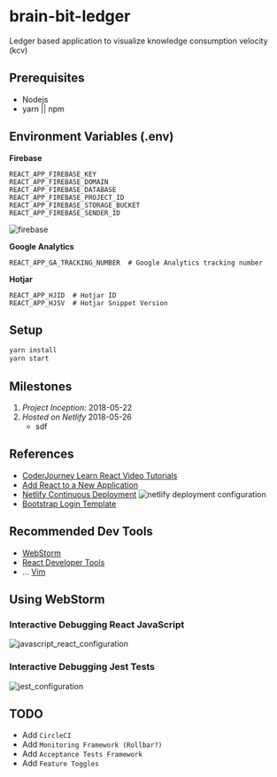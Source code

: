 # brain-bit-ledger
Ledger based application to visualize knowledge consumption velocity (kcv)

## Prerequisites
- Nodejs
- yarn || npm


## Environment Variables (.env)

**Firebase**
```
REACT_APP_FIREBASE_KEY
REACT_APP_FIREBASE_DOMAIN
REACT_APP_FIREBASE_DATABASE
REACT_APP_FIREBASE_PROJECT_ID
REACT_APP_FIREBASE_STORAGE_BUCKET
REACT_APP_FIREBASE_SENDER_ID
```
![firebase](https://image.ibb.co/maGOnS/image.png)


**Google Analytics**
```
REACT_APP_GA_TRACKING_NUMBER  # Google Analytics tracking number
```

**Hotjar**
```
REACT_APP_HJID  # Hotjar ID
REACT_APP_HJSV  # Hotjar Snippet Version
```


## Setup

```bash
yarn install
yarn start
```


## Milestones
01. *Project Inception:* 2018-05-22
02. *Hosted on Netlify* 2018-05-26
    - sdf

## References
- [CoderJourney Learn React Video Tutorials](https://www.youtube.com/playlist?list=PLbG4OyfwIxjFKJE_ZVZxsSt1ESc9S7kFb)
- [Add React to a New Application](https://reactjs.org/docs/add-react-to-a-new-app.html)
- [Netlify Continuous Deployment](https://www.netlify.com/docs/continuous-deployment/)
![netlify deployment configuration](https://image.ibb.co/iXWbVo/Screen_Shot_2018_05_26_at_3_46_04_PM.png)
- [Bootstrap Login Template](https://bootsnipp.com/snippets/dldxB)
## Recommended Dev Tools
- [WebStorm](https://www.jetbrains.com/webstorm/)
- [React Developer Tools](https://chrome.google.com/webstore/detail/react-developer-tools/fmkadmapgofadopljbjfkapdkoienihi?hl=en)
- ... [Vim](https://www.youtube.com/watch?v=dQw4w9WgXcQ)


## Using WebStorm
### Interactive Debugging React JavaScript
![javascript_react_configuration](https://image.ibb.co/grjXGn/Screen_Shot_2018_04_17_at_5_23_12_PM.png)

### Interactive Debugging Jest Tests
![jest_configuration](https://image.ibb.co/gnY5XS/Screen_Shot_2018_04_16_at_5_20_22_PM.png)


## TODO
- Add `CircleCI`
- Add `Monitoring Framework (Rollbar?)`
- Add `Acceptance Tests Framework`
- Add `Feature Toggles`
